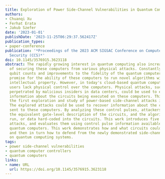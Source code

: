 ```yaml
---
title: Exploration of Power Side-Channel Vulnerabilities in Quantum Computer Controllers
authors:
- Chuanqi Xu
- Ferhat Erata
- Jakub Szefer
date: '2023-01-01'
publishDate: '2023-11-25T06:29:37.562417Z'
publication_types:
- paper-conference
publication: '*Proceedings of the 2023 ACM SIGSAC Conference on Computer and Communications
  Security (CCS)*'
doi: 10.1145/3576915.3623118
abstract: The rapidly growing interest in quantum computing also increases the importance
  of securing these computers from various physical attacks. Constantly increasing
  qubit counts and improvements to the fidelity of the quantum computers hold great
  promise for the ability of these computers to run novel algorithms with highly sensitive
  intellectual property. However, in today's cloud-based quantum computer setting,
  users lack physical control over the computers. Physical attacks, such as those
  perpetrated by malicious insiders in data centers, could be used to extract sensitive
  information about the circuits being executed on these computers. This work shows
  the first exploration and study of power-based side-channel attacks in quantum computers.
  The explored attacks could be used to recover information about the control pulses
  sent to these computers. By analyzing these control pulses, attackers can reverse-engineer
  the equivalent gate-level description of the circuits, and the algorithms being
  run, or data hard-coded into the circuits. This work introduces five new types of
  attacks, and evaluates them using control pulse information available from cloud-based
  quantum computers. This work demonstrates how and what circuits could be recovered,
  and then in turn how to defend from the newly demonstrated side-channel attacks
  on quantum computing systems.
tags:
- power side-channel vulnerabilities
- quantum computer controllers
- quantum computers
links:
- name: URL
  url: https://doi.org/10.1145/3576915.3623118
---
```

